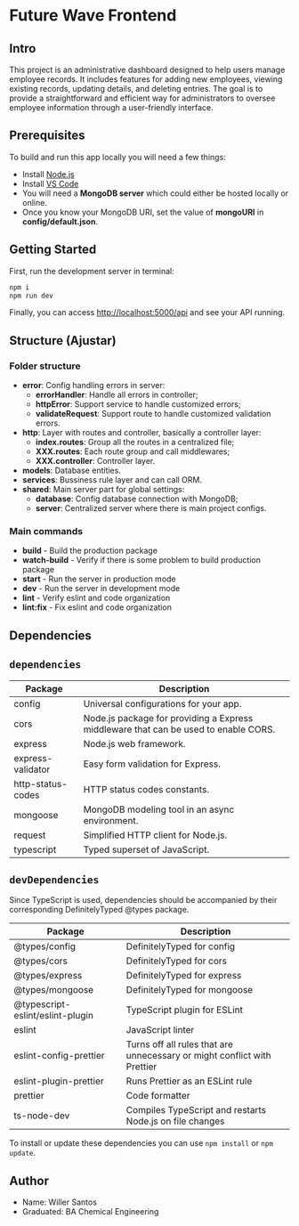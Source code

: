 # Future Wave Frontend

## Intro

This project is an administrative dashboard designed to help users manage employee records. It includes features for adding new employees, viewing existing records, updating details, and deleting entries. The goal is to provide a straightforward and efficient way for administrators to oversee employee information through a user-friendly interface.

## Prerequisites

To build and run this app locally you will need a few things:

-   Install [Node.js](https://nodejs.org/en/)
-   Install [VS Code](https://code.visualstudio.com/)
-   You will need a **MongoDB server** which could either be hosted locally or online.
-   Once you know your MongoDB URI, set the value of **mongoURI** in **config/default.json**.

## Getting Started

First, run the development server in terminal:

```bash
npm i
npm run dev
```

Finally, you can access [http://localhost:5000/api](http://localhost:5000/api) and see your API running.

## Structure (Ajustar)

### Folder structure

-   **error**: Config handling errors in server:
    -   **errorHandler**: Handle all errors in controller;
    -   **httpError**: Support service to handle customized errors;
    -   **validateRequest**: Support route to handle customized validation errors.
-   **http**: Layer with routes and controller, basically a controller layer:
    -   **index.routes**: Group all the routes in a centralized file;
    -   **XXX.routes**: Each route group and call middlewares;
    -   **XXX.controller**: Controller layer.
-   **models**: Database entities.
-   **services**: Bussiness rule layer and can call ORM.
-   **shared**: Main server part for global settings:
    -   **database**: Config database connection with MongoDB;
    -   **server**: Centralized server where there is main project configs.

### Main commands

-   **build** - Build the production package
-   **watch-build** - Verify if there is some problem to build production package
-   **start** - Run the server in production mode
-   **dev** - Run the server in development mode
-   **lint** - Verify eslint and code organization
-   **lint:fix** - Fix eslint and code organization

## Dependencies

## `dependencies`

| Package           | Description                                                                         |
| ----------------- | ----------------------------------------------------------------------------------- |
| config            | Universal configurations for your app.                                              |
| cors              | Node.js package for providing a Express middleware that can be used to enable CORS. |
| express           | Node.js web framework.                                                              |
| express-validator | Easy form validation for Express.                                                   |
| http-status-codes | HTTP status codes constants.                                                        |
| mongoose          | MongoDB modeling tool in an async environment.                                      |
| request           | Simplified HTTP client for Node.js.                                                 |
| typescript        | Typed superset of JavaScript.                                                       |

## `devDependencies`

Since TypeScript is used, dependencies should be accompanied by their corresponding DefinitelyTyped @types package.

| Package                          | Description                                                              |
| -------------------------------- | ------------------------------------------------------------------------ |
| @types/config                    | DefinitelyTyped for config                                               |
| @types/cors                      | DefinitelyTyped for cors                                                 |
| @types/express                   | DefinitelyTyped for express                                              |
| @types/mongoose                  | DefinitelyTyped for mongoose                                             |
| @typescript-eslint/eslint-plugin | TypeScript plugin for ESLint                                             |
| eslint                           | JavaScript linter                                                        |
| eslint-config-prettier           | Turns off all rules that are unnecessary or might conflict with Prettier |
| eslint-plugin-prettier           | Runs Prettier as an ESLint rule                                          |
| prettier                         | Code formatter                                                           |
| ts-node-dev                      | Compiles TypeScript and restarts Node.js on file changes                 |

To install or update these dependencies you can use `npm install` or `npm update`.

## Author

-   Name: Willer Santos
-   Graduated: BA Chemical Engineering
